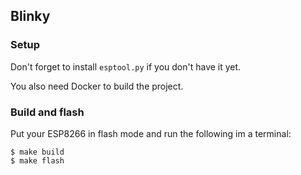 ## Blinky

### Setup

Don't forget to install `esptool.py` if you don't have it yet.

You also need Docker to build the project.

### Build and flash

Put your ESP8266 in flash mode and run the following im a terminal:

```
$ make build
$ make flash
```

